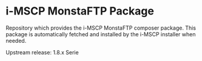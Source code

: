 # i-MSCP MonstaFTP Package 

Repository which provides the i-MSCP MonstaFTP composer package. This package is automatically fetched and installed
by the i-MSCP installer when needed.

Upstream release: 1.8.x Serie
